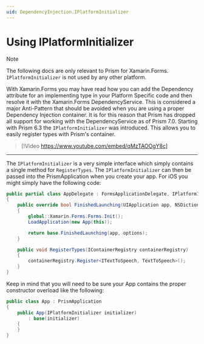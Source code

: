 ```yaml
---
uid: DependencyInjection.IPlatformInitializer
---
```


# Using IPlatformInitializer

> [!NOTE]
> The following docs are only relevant to Prism for Xamarin.Forms. `IPlatformInitializer` is not used by any other platform.

With Xamarin.Forms you may have read how you can add the Dependency attribute for an implementing type in your Platform Specific code and then resolve it with the Xamarin.Forms DependencyService. This is considered a major Anti-Pattern that should be avoided when you are using a proper Dependency Injection container. It is for this reason that Prism has dropped all support for working with the DependencyService as of Prism 7.0. Starting with Prism 6.3 the `IPlatformInitializer` was introduced. This allows you to easily register types with Prism's container.

> [!Video https://www.youtube.com/embed/qMzTAOOgY8c]

<hr />

The `IPlatformInitializer` is a very simple interface which simply contains a single method for `RegisterTypes`. The `IPlatformInitializer` can then be passed into the PrismApplication when you create your app. For iOS you might simply have the following code:

```cs
public partial class AppDelegate : FormsApplicationDelegate, IPlatformInitializer
{
    public override bool FinishedLaunching(UIApplication app, NSDictionary options)
    {
        global::Xamarin.Forms.Forms.Init();
        LoadApplication(new App(this));

        return base.FinishedLaunching(app, options);
    }

    public void RegisterTypes(IContainerRegistry containerRegistry)
    {
        containerRegistry.Register<ITextToSpeech, TextToSpeech>();
    }
}
```

Keep in mind that you will need to be sure your App contains the proper constructor overload like the following:

```cs
public class App : PrismApplication
{
    public App(IPlatformInitializer initializer)
        : base(initializer)
    {
    }
}
```

